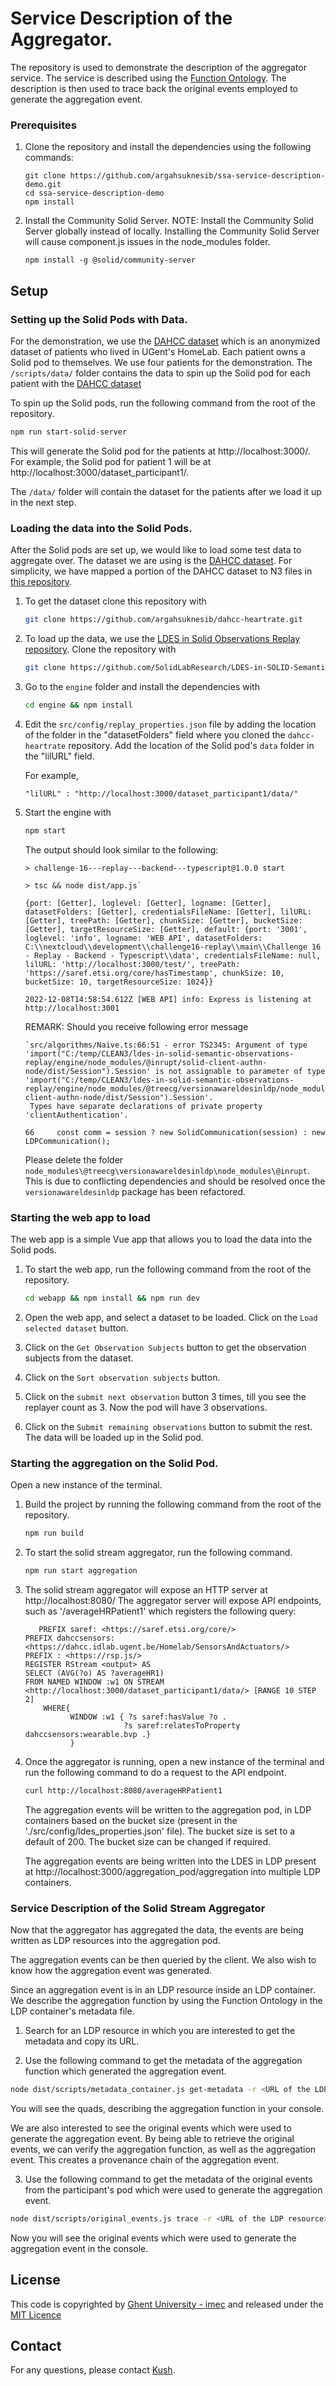 # Service Description of the Aggregator.

The repository is used to demonstrate the description of the aggregator service. The service is described using the [Function Ontology](https://fno.io/spec/). The description is then used to trace back the original events employed to generate the aggregation event.

### Prerequisites

1.  Clone the repository and install the dependencies using the following commands:

    ```
    git clone https://github.com/argahsuknesib/ssa-service-description-demo.git
    cd ssa-service-description-demo
    npm install
    ```

2.  Install the Community Solid Server. NOTE: Install the Community Solid Server globally instead of locally. Installing the Community Solid Server will cause component.js issues in the node_modules folder.

    ```
    npm install -g @solid/community-server
    ```

## Setup

### Setting up the Solid Pods with Data.

For the demonstration, we use the [DAHCC dataset](https://dahcc.idlab.ugent.be/dataset.html)
which is an anonymized dataset of patients who lived in UGent's HomeLab.
Each patient owns a Solid pod to themselves.
We use four patients for the demonstration.
The `/scripts/data/` folder contains the data to spin up the Solid pod for each patient with
the [DAHCC dataset](https://dahcc.idlab.ugent.be/dataset.html)

To spin up the Solid pods, run the following command from the root of the repository.

```bash
npm run start-solid-server
```

This will generate the Solid pod for the patients at http://localhost:3000/.
For example, the Solid pod for patient 1 will be at http://localhost:3000/dataset_participant1/.

The `/data/` folder will contain the dataset for the patients after we load it up in the next step.

### Loading the data into the Solid Pods.

After the Solid pods are set up,
we would like to load some test data to aggregate over.
The dataset we are using is the [DAHCC dataset](https://dahcc.idlab.ugent.be/dataset.html).
For simplicity, we have mapped a portion of the DAHCC dataset to N3 files
in [this repository](https://github.com/argahsuknesib/dahcc-heartrate).

1. To get the dataset clone this repository with

   ```bash
   git clone https://github.com/argahsuknesib/dahcc-heartrate.git
   ```

2. To load up the data,
   we use the [LDES in Solid Observations Replay repository](https://github.com/SolidLabResearch/LDES-in-SOLID-Semantic-Observations-Replay).
   Clone the repository with

   ```bash
   git clone https://github.com/SolidLabResearch/LDES-in-SOLID-Semantic-Observations-Replay
   ```

3. Go to the `engine` folder and install the dependencies with

   ```bash
   cd engine && npm install
   ```

4. Edit the `src/config/replay_properties.json` file by adding the location of the folder in the "datasetFolders" field
   where you cloned the `dahcc-heartrate` repository.
   Add the location of the Solid pod's `data` folder in the "lilURL" field.

   For example,

   ```
   "lilURL" : "http://localhost:3000/dataset_participant1/data/"
   ```

5. Start the engine with

   ```bash
   npm start
   ```

   The output should look similar to the following:

   ```shell
   > challenge-16---replay---backend---typescript@1.0.0 start

   > tsc && node dist/app.js`

   {port: [Getter], loglevel: [Getter], logname: [Getter], datasetFolders: [Getter], credentialsFileName: [Getter], lilURL: [Getter], treePath: [Getter], chunkSize: [Getter], bucketSize: [Getter], targetResourceSize: [Getter], default: {port: '3001', loglevel: 'info', logname: 'WEB API', datasetFolders: C:\\nextcloud\\development\\challenge16-replay\\main\\Challenge 16 - Replay - Backend - Typescript\\data', credentialsFileName: null, lilURL: 'http://localhost:3000/test/', treePath: 'https://saref.etsi.org/core/hasTimestamp', chunkSize: 10, bucketSize: 10, targetResourceSize: 1024}}

   2022-12-08T14:58:54.612Z [WEB API] info: Express is listening at http://localhost:3001
   ```

   REMARK: Should you receive following error message

   ```shell
   `src/algorithms/Naive.ts:66:51 - error TS2345: Argument of type 'import("C:/temp/CLEAN3/ldes-in-solid-semantic-observations-replay/engine/node_modules/@inrupt/solid-client-authn-node/dist/Session").Session' is not assignable to parameter of type 'import("C:/temp/CLEAN3/ldes-in-solid-semantic-observations-replay/engine/node_modules/@treecg/versionawareldesinldp/node_modules/@inrupt/solid-client-authn-node/dist/Session").Session'.
    Types have separate declarations of private property 'clientAuthentication'.

   66     const comm = session ? new SolidCommunication(session) : new LDPCommunication();
   ```

   Please delete the folder `node_modules\@treecg\versionawareldesinldp\node_modules\@inrupt`.
   This is due to conflicting dependencies and
   should be resolved once the `versionawareldesinldp` package has been refactored.

### Starting the web app to load

The web app is a simple Vue app that allows you to load the data into the Solid pods.

1. To start the web app, run the following command from the root of the repository.

   ```bash
   cd webapp && npm install && npm run dev
   ```

2. Open the web app, and select a dataset to be loaded. Click on the `Load selected dataset` button.

3. Click on the `Get Observation Subjects` button to get the observation subjects from the dataset.

4. Click on the `Sort observation subjects` button.
5. Click on the `submit next observation` button 3 times, till you see the replayer count as 3.
   Now the pod will have 3 observations.

6. Click on the `Submit remaining observations` button to submit the rest.
   The data will be loaded up in the Solid pod.

### Starting the aggregation on the Solid Pod.

Open a new instance of the terminal.

1. Build the project by running the following command from the root of the repository.

   ```bash
   npm run build
   ```

2. To start the solid stream aggregator, run the following command.

   ```bash
   npm run start aggregation
   ```

3. The solid stream aggregator will expose an HTTP server at http://localhost:8080/
   The aggregator server will expose API endpoints, such as '/averageHRPatient1' which registers the following query:

   ```sparql
      PREFIX saref: <https://saref.etsi.org/core/>
   PREFIX dahccsensors: <https://dahcc.idlab.ugent.be/Homelab/SensorsAndActuators/>
   PREFIX : <https://rsp.js/>
   REGISTER RStream <output> AS
   SELECT (AVG(?o) AS ?averageHR1)
   FROM NAMED WINDOW :w1 ON STREAM <http://localhost:3000/dataset_participant1/data/> [RANGE 10 STEP 2]
       WHERE{
             WINDOW :w1 { ?s saref:hasValue ?o .
                         ?s saref:relatesToProperty dahccsensors:wearable.bvp .}
             }
   ```

4. Once the aggregator is running, open a new instance of the terminal and run the following command to do a request to the API endpoint.

   ```bash
   curl http://localhost:8080/averageHRPatient1
   ```

   The aggregation events will be written to the aggregation pod, in LDP containers based on the bucket size (present in the './src/config/ldes_properties.json' file). The bucket size is set to a default of 200. The bucket size can be changed if required.

   The aggregation events are being written into the LDES in LDP present at http://localhost:3000/aggregation_pod/aggregation into multiple LDP containers.

### Service Description of the Solid Stream Aggregator

Now that the aggregator has aggregated the data, the events are being written as LDP resources into the aggregation pod.

The aggregation events can be then queried by the client. We also wish to know how the aggregation event was generated.

Since an aggregation event is in an LDP resource inside an LDP container. We describe the aggregation function by using the Function Ontology in the LDP container's metadata file.

1. Search for an LDP resource in which you are interested to get the metadata and copy its URL.

2. Use the following command to get the metadata of the aggregation function which generated the aggregation event.

```bash
node dist/scripts/metadata_container.js get-metadata -r <URL of the LDP resource>
```

You will see the quads, describing the aggregation function in your console.

We are also interested to see the original events which were used to generate the aggregation event. By being able to retrieve the original events, we can verify the aggregation function, as well as the aggregation event. This creates a provenance chain of the aggregation event.

3. Use the following command to get the metadata of the original events from the participant's pod which were used to generate the aggregation event.

```bash
node dist/scripts/original_events.js trace -r <URL of the LDP resource>
```

Now you will see the original events which were used to generate the aggregation event in the console.

## License

This code is copyrighted by [Ghent University - imec](https://www.ugent.be/ea/idlab/en) and released under the [MIT Licence](./LICENCE)

## Contact

For any questions, please contact [Kush](mailto:kushagrasingh.bisen@ugent.be).
